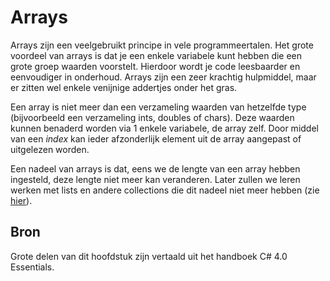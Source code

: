 # Arrays

Arrays zijn een veelgebruikt principe in vele programmeertalen. Het grote voordeel van arrays is dat je een enkele variabele kunt hebben die een grote groep waarden voorstelt. Hierdoor wordt je code leesbaarder en eenvoudiger in onderhoud. Arrays zijn een zeer krachtig hulpmiddel, maar er zitten wel enkele venijnige addertjes onder het gras.

Een array is niet meer dan een verzameling waarden van hetzelfde type (bijvoorbeeld een verzameling ints, doubles of chars). Deze waarden kunnen benaderd worden via 1 enkele variabele, de array zelf. Door middel van een *index* kan ieder afzonderlijk element uit de array aangepast of uitgelezen worden.

Een nadeel van arrays is dat, eens we de lengte van een array hebben ingesteld, deze lengte niet meer kan veranderen. Later zullen we leren werken met lists en andere collections die dit nadeel niet meer hebben (zie [hier](5_arrays/8_Collections_Generics.md)).

## Bron
Grote delen van dit hoofdstuk zijn vertaald uit het handboek C# 4.0 Essentials.